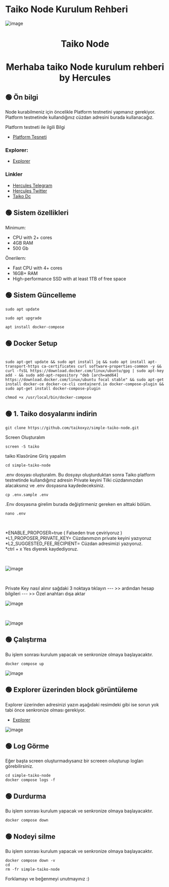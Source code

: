 # Taiko Node Kurulum Rehberi
![image](https://user-images.githubusercontent.com/101635385/210137987-bdc3fe6f-270d-40f8-b843-d927a58ca6e9.png)


<h1 align="center"> Taiko Node </h1>
<h1 align="center"> Merhaba taiko Node kurulum rehberi <br> by Hercules
</h1>

## 🟢 Ön bilgi

Node kurabilmeniz için öncelikle Platform testnetini yapmanız gerekiyor. Platform testnetinde kullandığınız cüzdan adresini burada kullanacağız. <br>

Platform testneti ile ilgili Bilgi <br>

* [Platform Tesneti](https://twitter.com/Hercules4413/status/1608026986164748288)


### Explorer:
 * [Explorer](https://l2explorer.a1.taiko.xyz/)

 
 ### Linkler
 * [Hercules Telegram](https://t.me/HerculesNode)
 * [Hercules Twitter](https://twitter.com/Hercules4413)
 * [Taiko Dc](https://discord.gg/taikoxyz)
 
 ## 🟢 Sistem özellikleri

Minimum:
- CPU with 2+ cores
- 4GB RAM
- 500 Gb 


Önerilern:
- Fast CPU with 4+ cores
- 16GB+ RAM
- High-performance SSD with at least 1TB of free space


## 🟢 Sistem Güncelleme
```shell
sudo apt update
```

```shell
sudo apt upgrade
```

```shell
apt install docker-compose
```


## 🟢 Docker Setup
```shell

sudo apt-get update && sudo apt install jq && sudo apt install apt-transport-https ca-certificates curl software-properties-common -y && curl -fsSL https://download.docker.com/linux/ubuntu/gpg | sudo apt-key add - && sudo add-apt-repository "deb [arch=amd64] https://download.docker.com/linux/ubuntu focal stable" && sudo apt-get install docker-ce docker-ce-cli containerd.io docker-compose-plugin && sudo apt-get install docker-compose-plugin

```

```shell
chmod +x /usr/local/bin/docker-compose

```

## 🟢 1. Taiko dosyalarını indirin

```
git clone https://github.com/taikoxyz/simple-taiko-node.git
```

Screen Oluşturalım
```
screen -S taiko
```

taiko Klasörüne Giriş yapalım
```
cd simple-taiko-node
```

.env dosyası oluşturalım. Bu dosyayı oluşturduktan sonra Taiko platform testnetinde kullandığınız adresin Private keyini Tilki cüzdanınızdan alacaksınız ve .env dosyasına kaydedeceksiniz. 
```
cp .env.sample .env
```

.Env dosyasına girelim burada değiştirmeniz gereken en alttaki bölüm. <br>

```
nano .env
```

<br>

*ENABLE_PROPOSER=true  ( Falseden true çeviriyoruz ) <br>
*L1_PROPOSER_PRIVATE_KEY= Cüzdanımızın private keyini yazıyoruz <br>
*L2_SUGGESTED_FEE_RECIPIENT= Cüzdan adresimizi yazıyoruz. <br>
*ctrl + x Yes diyerek kaydediyoruz. <br>

<br>

![image](https://user-images.githubusercontent.com/101635385/210138160-c01d12f1-c1d1-40b5-96f0-ac907d3110cc.png)

<br>

Private Key nasıl alınır sağdaki 3 noktaya tıklayın --- >> ardından hesap bilgileri --- >> Özel anahtarı dışa aktar

![image](https://user-images.githubusercontent.com/101635385/210151390-4342cbb3-5c1c-4e35-96ff-fde422ac08bb.png)

<br>

![image](https://user-images.githubusercontent.com/101635385/210151407-a7b0aa7e-ae39-47cc-b1ab-2697e0d25edf.png)





## 🟢 Çalıştırma

Bu işlem sonrası kurulum yapacak ve senkronize olmaya başlayacaktır.

```
docker compose up
```

![image](https://user-images.githubusercontent.com/101635385/210138255-d7c31fb4-bbe4-4d6d-8703-6ee16f1a0b47.png)


## 🟢 Explorer üzerinden block görüntüleme 

Explorer üzerinden adresinizi yazın aşağıdaki resimdeki gibi ise sorun yok tabi önce senkronize olması gerekiyor. 

 * [Explorer](https://l2explorer.a1.taiko.xyz/)

![image](https://user-images.githubusercontent.com/101635385/210138905-3baea6ea-5424-4197-b4c4-0c23d9578247.png)


## 🟢 Log Görme

Eğer başta screen oluşturmadıysanız bir screeen oıluşturup logları görebilirsiniz.

```
cd simple-taiko-node
docker compose logs -f
```


## 🟢 Durdurma

Bu işlem sonrası kurulum yapacak ve senkronize olmaya başlayacaktır.

```
docker compose down
```

## 🟢 Nodeyi silme

Bu işlem sonrası kurulum yapacak ve senkronize olmaya başlayacaktır.

```
docker compose down -v
cd
rm -fr simple-taiko-node
```

Forklamayı ve beğenmeyi unutmayınız :)
